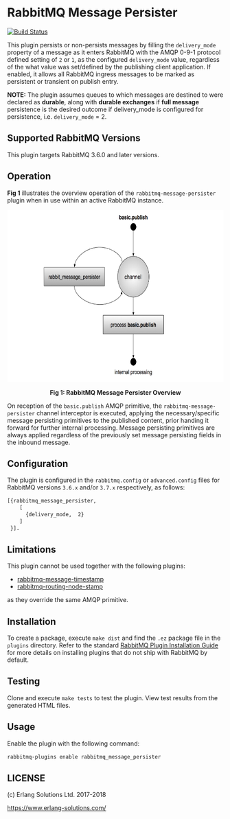 # RabbitMQ Message Persister

[![Build Status](https://travis-ci.org/Ayanda-D/rabbitmq-message-persister.svg?branch=master)](https://travis-ci.org/Ayanda-D/rabbitmq-message-persister)

This plugin persists or non-persists messages by filling the `delivery_mode` property of a
message as it enters RabbitMQ with the AMQP 0-9-1 protocol defined setting of
`2` or `1`, as the configured `delivery_mode` value, regardless of the what value was
set/defined by the publishing client application. If enabled, it allows all RabbitMQ
ingress messages to be marked as persistent or transient on publish entry.

**NOTE:** The plugin assumes queues to which messages are destined to were
declared as **durable**, along with **durable exchanges** if **full message**
persistence is the desired outcome if delivery_mode is configured for persistence,
i.e. `delivery_mode` = 2.

## Supported RabbitMQ Versions

This plugin targets RabbitMQ 3.6.0 and later versions.

## Operation

**Fig 1** illustrates the overview operation of the `rabbitmq-message-persister`
plugin when in use within an active RabbitMQ instance.

<p style="text-align:center"><img src="./priv/images/rabbit_message_persister.png" align="centre" height="400" width="650"></p>
<p style="text-align:center"><b>Fig 1: RabbitMQ Message Persister Overview</b>
</p>

On reception of the `basic.publish` AMQP primitive, the `rabbitmq-message-persister`
channel interceptor is executed, applying the necessary/specific message persisting
primitives to the published content, prior handing it forward for further internal
processing. Message persisting primitives are always applied regardless of the previously
set message persisting fields in the inbound message.

## Configuration

The plugin is configured in the `rabbitmq.config` or `advanced.config` files for RabbitMQ versions `3.6.x` and/or `3.7.x` respectively, as follows:

```
[{rabbitmq_message_persister,
    [
      {delivery_mode,  2}
    ]
 }].
```

## Limitations

This plugin cannot be used together with the following plugins:

- [rabbitmq-message-timestamp](https://github.com/rabbitmq/rabbitmq-message-timestamp)
- [rabbitmq-routing-node-stamp](https://github.com/rabbitmq/rabbitmq-routing-node-stamp)

as they override the same AMQP primitive.

## Installation

To create a package, execute `make dist` and find the `.ez` package file in the
`plugins` directory. Refer to the standard [RabbitMQ Plugin Installation Guide](http://www.rabbitmq.com/installing-plugins.html) for more details on
installing plugins that do not ship with RabbitMQ by default.

## Testing

Clone and execute `make tests` to test the plugin. View test results from the
generated HTML files.

## Usage

Enable the plugin with the following command:

```bash
rabbitmq-plugins enable rabbitmq_message_persister
```

## LICENSE

(c) Erlang Solutions Ltd. 2017-2018

https://www.erlang-solutions.com/
